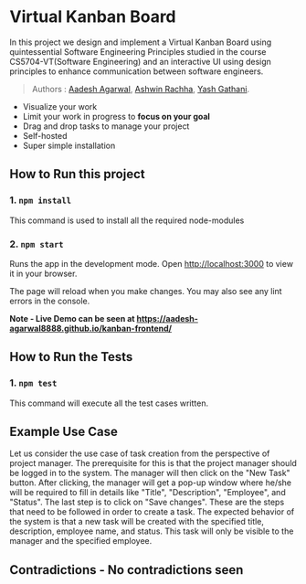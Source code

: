 # Virtual Kanban Board

In this project we design and implement a Virtual Kanban Board using quintessential Software Engineering Principles studied in the course CS5704-VT(Software Engineering) and an interactive UI using design principles to enhance communication between software engineers. 

> Authors : [Aadesh Agarwal](https://github.com/aadesh-agarwal8888/), [Ashwin Rachha](https://github.com/AshwinRachha), [Yash Gathani](https://Github.com/Yash2499).

- Visualize your work
- Limit your work in progress to **focus on your goal**
- Drag and drop tasks to manage your project
- Self-hosted
- Super simple installation

## How to Run this project

### 1. `npm install`

This command is used to install all the required node-modules

### 2. `npm start`

Runs the app in the development mode.
Open [http://localhost:3000](http://localhost:3000/) to view it in your browser.

The page will reload when you make changes.
You may also see any lint errors in the console.

**Note - Live Demo can be seen at https://aadesh-agarwal8888.github.io/kanban-frontend/**

## How to Run the Tests

### 1. `npm test`

This command will execute all the test cases written.

## Example Use Case

Let us consider the use case of task creation from the perspective of project manager. The prerequisite for this is that the project manager should be logged in to the system. The manager will then click on the "New Task" button. After clicking, the manager will get a pop-up window where he/she will be required to fill in details like "Title", "Description", "Employee", and "Status". The last step is to click on "Save changes".
These are the steps that need to be followed in order to create a task.
The expected behavior of the system is that a new task will be created with the specified title, description, employee name, and status. This task will only be visible to the manager and the specified employee.

## Contradictions - No contradictions seen